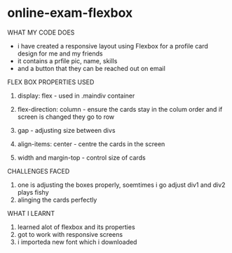 # online-exam-flexbox

WHAT MY CODE DOES
 - i have created a responsive layout using Flexbox for a profile card design for me and my friends
 - it contains a prfile pic, name, skills
 - and a button that they can be reached out on email

FLEX BOX PROPERTIES USED

1. display: flex - used in  .maindiv container 

2. flex-direction: column - ensure the cards stay in the colum order and if screen is changed they go to row

3. gap - adjusting size between divs

4. align-items: center - centre the cards in the screen

5. width and margin-top - control size of cards 

CHALLENGES FACED
1. one is adjusting the boxes properly, soemtimes i go adjust div1 and div2 plays fishy
2. alinging the cards perfectly 

WHAT I LEARNT
1. learned alot of flexbox and its properties
2. got to work with responsive screens
3. i importeda new font which i downloaded